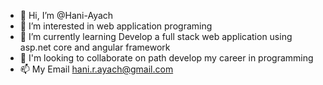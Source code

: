 - 👋 Hi, I’m @Hani-Ayach
- 👀 I’m interested in web application programing 
- 🌱 I’m currently learning Develop a full stack web application using asp.net core and angular framework
- 💞️ I'm looking to collaborate on path develop my career in programming 
- 📫 My Email hani.r.ayach@gmail.com

<!---
Hani-Ayach/Hani-Ayach is a ✨ special ✨ repository because its `README.md` (this file) appears on your GitHub profile.
You can click the Preview link to take a look at your changes.
--->
